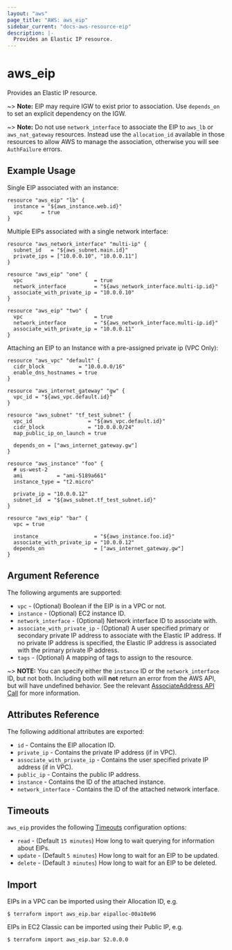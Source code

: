 ```yaml
---
layout: "aws"
page_title: "AWS: aws_eip"
sidebar_current: "docs-aws-resource-eip"
description: |-
  Provides an Elastic IP resource.
---
```


# aws_eip

Provides an Elastic IP resource.

~> **Note:** EIP may require IGW to exist prior to association. Use `depends_on` to set an explicit dependency on the IGW.

~> **Note:** Do not use `network_interface` to associate the EIP to `aws_lb` or `aws_nat_gateway` resources. Instead use the `allocation_id` available in those resources to allow AWS to manage the association, otherwise you will see `AuthFailure` errors.

## Example Usage

Single EIP associated with an instance:

```hcl
resource "aws_eip" "lb" {
  instance = "${aws_instance.web.id}"
  vpc      = true
}
```

Multiple EIPs associated with a single network interface:

```hcl
resource "aws_network_interface" "multi-ip" {
  subnet_id   = "${aws_subnet.main.id}"
  private_ips = ["10.0.0.10", "10.0.0.11"]
}

resource "aws_eip" "one" {
  vpc                       = true
  network_interface         = "${aws_network_interface.multi-ip.id}"
  associate_with_private_ip = "10.0.0.10"
}

resource "aws_eip" "two" {
  vpc                       = true
  network_interface         = "${aws_network_interface.multi-ip.id}"
  associate_with_private_ip = "10.0.0.11"
}
```

Attaching an EIP to an Instance with a pre-assigned private ip (VPC Only):

```hcl
resource "aws_vpc" "default" {
  cidr_block           = "10.0.0.0/16"
  enable_dns_hostnames = true
}

resource "aws_internet_gateway" "gw" {
  vpc_id = "${aws_vpc.default.id}"
}

resource "aws_subnet" "tf_test_subnet" {
  vpc_id                  = "${aws_vpc.default.id}"
  cidr_block              = "10.0.0.0/24"
  map_public_ip_on_launch = true

  depends_on = ["aws_internet_gateway.gw"]
}

resource "aws_instance" "foo" {
  # us-west-2
  ami           = "ami-5189a661"
  instance_type = "t2.micro"

  private_ip = "10.0.0.12"
  subnet_id  = "${aws_subnet.tf_test_subnet.id}"
}

resource "aws_eip" "bar" {
  vpc = true

  instance                  = "${aws_instance.foo.id}"
  associate_with_private_ip = "10.0.0.12"
  depends_on                = ["aws_internet_gateway.gw"]
}
```

## Argument Reference

The following arguments are supported:

* `vpc` - (Optional) Boolean if the EIP is in a VPC or not.
* `instance` - (Optional) EC2 instance ID.
* `network_interface` - (Optional) Network interface ID to associate with.
* `associate_with_private_ip` - (Optional) A user specified primary or secondary private IP address to
  associate with the Elastic IP address. If no private IP address is specified,
  the Elastic IP address is associated with the primary private IP address.
* `tags` - (Optional) A mapping of tags to assign to the resource.

~> **NOTE:** You can specify either the `instance` ID or the `network_interface` ID,
but not both. Including both will **not** return an error from the AWS API, but will
have undefined behavior. See the relevant [AssociateAddress API Call][1] for
more information.

## Attributes Reference

The following additional attributes are exported:

* `id` - Contains the EIP allocation ID.
* `private_ip` - Contains the private IP address (if in VPC).
* `associate_with_private_ip` - Contains the user specified private IP address
(if in VPC).
* `public_ip` - Contains the public IP address.
* `instance` - Contains the ID of the attached instance.
* `network_interface` - Contains the ID of the attached network interface.

## Timeouts
`aws_eip` provides the following [Timeouts](/docs/configuration/resources.html#timeouts) configuration options:

- `read` - (Default `15 minutes`) How long to wait querying for information about EIPs.
- `update` - (Default `5 minutes`) How long to wait for an EIP to be updated.
- `delete` - (Default `3 minutes`) How long to wait for an EIP to be deleted.

## Import

EIPs in a VPC can be imported using their Allocation ID, e.g.

```
$ terraform import aws_eip.bar eipalloc-00a10e96
```

EIPs in EC2 Classic can be imported using their Public IP, e.g.

```
$ terraform import aws_eip.bar 52.0.0.0
```

[1]: https://docs.aws.amazon.com/AWSEC2/latest/APIReference/API_AssociateAddress.html
